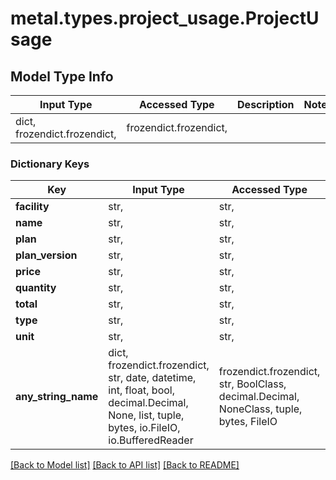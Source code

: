 # metal.types.project_usage.ProjectUsage

## Model Type Info
Input Type | Accessed Type | Description | Notes
------------ | ------------- | ------------- | -------------
dict, frozendict.frozendict,  | frozendict.frozendict,  |  | 

### Dictionary Keys
Key | Input Type | Accessed Type | Description | Notes
------------ | ------------- | ------------- | ------------- | -------------
**facility** | str,  | str,  |  | [optional] 
**name** | str,  | str,  |  | [optional] 
**plan** | str,  | str,  |  | [optional] 
**plan_version** | str,  | str,  |  | [optional] 
**price** | str,  | str,  |  | [optional] 
**quantity** | str,  | str,  |  | [optional] 
**total** | str,  | str,  |  | [optional] 
**type** | str,  | str,  |  | [optional] 
**unit** | str,  | str,  |  | [optional] 
**any_string_name** | dict, frozendict.frozendict, str, date, datetime, int, float, bool, decimal.Decimal, None, list, tuple, bytes, io.FileIO, io.BufferedReader | frozendict.frozendict, str, BoolClass, decimal.Decimal, NoneClass, tuple, bytes, FileIO | any string name can be used but the value must be the correct type | [optional]

[[Back to Model list]](../../README.md#documentation-for-models) [[Back to API list]](../../README.md#documentation-for-api-endpoints) [[Back to README]](../../README.md)

